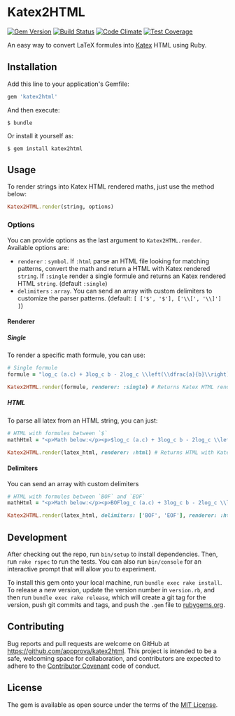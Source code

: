 # Katex2HTML

[![Gem Version](https://badge.fury.io/rb/katex2html.svg)](https://badge.fury.io/rb/katex2html) [![Build Status](https://travis-ci.org/appprova/katex2html.svg?branch=master)](https://travis-ci.org/appprova/katex2html) [![Code Climate](https://codeclimate.com/github/appprova/katex2html/badges/gpa.svg)](https://codeclimate.com/github/appprova/katex2html) [![Test Coverage](https://codeclimate.com/github/appprova/katex2html/badges/coverage.svg)](https://codeclimate.com/github/appprova/katex2html/coverage)

An easy way to convert LaTeX formules into [Katex](https://github.com/Khan/KaTeX) HTML using Ruby.

## Installation

Add this line to your application's Gemfile:

```ruby
gem 'katex2html'
```

And then execute:

    $ bundle

Or install it yourself as:

    $ gem install katex2html

## Usage

To render strings into Katex HTML rendered maths, just use the method below:

```ruby
Katex2HTML.render(string, options)
```

### Options

You can provide  options as the last argument to `Katex2HTML.render`. Available options are:

* `renderer` : `symbol`. If `:html` parse an HTML file looking for matching patterns, convert the math and return a HTML with Katex rendered `string`. If `:single` render a single formule and returns an Katex rendered HTML `string`. (default `:single`)
* `delimiters` : `array`. You can send an array with custom delimiters to customize the parser patterns. (default: `[ ['$', '$'], ['\\[', '\\]'] ]`)

#### Renderer

##### Single

To render a specific math formule, you can use:

```ruby
# Single formule
formule = "log_c (a.c) + 3log_c b - 2log_c \\left(\\dfrac{a}{b}\\right)"

Katex2HTML.render(formule, renderer: :single) # Returns Katex HTML rendered
```

##### HTML

To parse all latex from an HTML string, you can just:

```ruby
# HTML with formules between `$`
mathHtml = "<p>Math below:</p><p>$log_c (a.c) + 3log_c b - 2log_c \\left(\\dfrac{a}{b}\\right)$</p>"

Katex2HTML.render(latex_html, renderer: :html) # Returns HTML with Katex HTML rendered
```

#### Delimiters

You can send an array with custom delimiters

```ruby
# HTML with formules between `BOF` and `EOF`
mathHtml = "<p>Math below:</p><p>BOFlog_c (a.c) + 3log_c b - 2log_c \\left(\\dfrac{a}{b}\\right)EOF</p>"

Katex2HTML.render(latex_html, delimiters: ['BOF', 'EOF'], renderer: :html) # Returns HTML with Katex HTML rendered
```

## Development

After checking out the repo, run `bin/setup` to install dependencies. Then, run `rake rspec` to run the tests. You can also run `bin/console` for an interactive prompt that will allow you to experiment.

To install this gem onto your local machine, run `bundle exec rake install`. To release a new version, update the version number in `version.rb`, and then run `bundle exec rake release`, which will create a git tag for the version, push git commits and tags, and push the `.gem` file to [rubygems.org](https://rubygems.org).

## Contributing

Bug reports and pull requests are welcome on GitHub at https://github.com/appprova/katex2html. This project is intended to be a safe, welcoming space for collaboration, and contributors are expected to adhere to the [Contributor Covenant](contributor-covenant.org) code of conduct.


## License

The gem is available as open source under the terms of the [MIT License](http://opensource.org/licenses/MIT).


